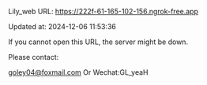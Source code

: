 Lily_web URL: https://222f-61-165-102-156.ngrok-free.app

Updated at: 2024-12-06 11:53:36

If you cannot open this URL, the server might be down.

Please contact: 

goley04@foxmail.com Or Wechat:GL_yeaH